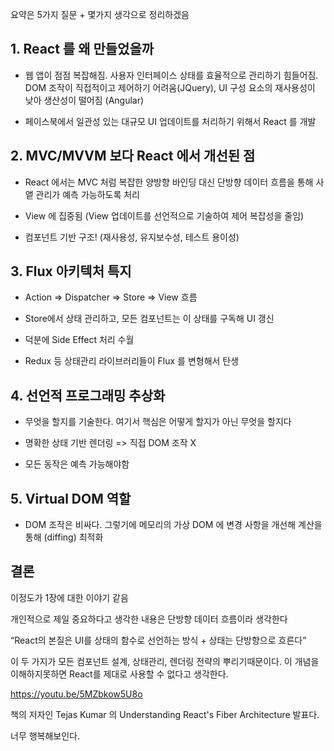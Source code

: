 요약은 5가지 질문 + 몇가지 생각으로 정리하겠음

## 1. React 를 왜 만들었을까

- 웹 앱이 점점 복잡해짐. 사용자 인터페이스 상태를 효율적으로 관리하기 힘들어짐. DOM 조작이 직접적이고 제어하기 어려움(JQuery), UI 구성 요소의 재사용성이 낮아 생산성이 떨어짐 (Angular)

- 페이스북에서 일관성 있는 대규모 UI 업데이트를 처리하기 위해서 React 를 개발

## 2. MVC/MVVM 보다 React 에서 개선된 점

- React 에서는 MVC 처럼 복잡한 양방향 바인딩 대신 단방향 데이터 흐름을 통해 사앹 관리가 예측 가능하도록 처리

- View 에 집중됨 (View 업데이트를 선언적으로 기술하여 제어 복잡성을 줄임)

- 컴포넌트 기반 구조! (재사용성, 유지보수성, 테스트 용이성)

## 3. Flux 아키텍처 특지

- Action => Dispatcher => Store => View 흐름

- Store에서 상태 관리하고, 모든 컴포넌트는 이 상태를 구독해 UI 갱신

- 덕분에 Side Effect 처리 수월

- Redux 등 상태관리 라이브러리들이 Flux 를 변형해서 탄생

## 4. 선언적 프로그래밍 추상화

- 무엇을 할지를 기술한다. 여기서 핵심은 어떻게 할지가 아닌 무엇을 할지다

- 명확한 상태 기반 렌더링 => 직접 DOM 조작 X

- 모든 동작은 예측 가능해야함

## 5. Virtual DOM 역할

- DOM 조작은 비싸다. 그렇기에 메모리의 가상 DOM 에 변경 사항을 개선해 계산을 통해 (diffing) 최적화


## 결론


이정도가 1장에 대한 이야기 같음

개인적으로 제일 중요하다고 생각한 내용은 단방향 데이터 흐름이라 생각한다

“React의 본질은 UI를 상태의 함수로 선언하는 방식 + 상태는 단방향으로 흐른다”

이 두 가지가 모든 컴포넌트 설계, 상태관리, 렌더링 전략의 뿌리기때문이다. 이 개념을 이해하지못하면 React를 제대로 사용할 수 없다고 생각한다.

https://youtu.be/5MZbkow5U8o

책의 저자인 Tejas Kumar 의 Understanding React's Fiber Architecture 발표다.

너무 행복해보인다.